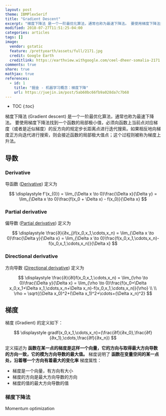 ```yaml
---
layout: post
theme: IBMPlexSerif
title: "Gradient Descent"
excerpt: "梯度下降法 是一个一阶最优化算法，通常也称为最速下降法。 要使用梯度下降法找到一个函数的局部极小值，必须向函数上当前点对应梯度（或者是近似梯度）的反方向的规定步长距离点进行迭代搜索。如果相反地向梯度正方向迭代进行搜索，则会接近函数的局部极大值点；这个过程则被称为梯度上升法。"
modified: 2018-07-27T11:51:25-04:00
categories: articles
tags: []
image:
  vendor: gstatic
  feature: /prettyearth/assets/full/2171.jpg
  credit: Google Earth
  creditlink: https://earthview.withgoogle.com/ceel-dheer-somalia-2171
comments: true
share: true
mathjax: true
references:
  - id: 1
    title: "掘金 - 机器学习概念：梯度下降"
    url: https://juejin.im/post/5ab60bc66fb9a028da7c7b68
---
```


* TOC
{:toc}

梯度下降法 (Gradient descent) 是一个一阶最优化算法，通常也称为最速下降法。 要使用梯度下降法找到一个函数的局部极小值，必须向函数上当前点对应梯度（或者是近似梯度）的反方向的规定步长距离点进行迭代搜索。如果相反地向梯度正方向迭代进行搜索，则会接近函数的局部极大值点；这个过程则被称为梯度上升法。

## 导数

### Derivative

导函数 ([Derivative][wiki/Derivative]) 定义为

$$
\displaystyle
f'(x_{0})
= \lim_{\Delta x \to 0}\frac{\Delta x}{\Delta y}
= \lim_{\Delta x \to 0}\frac{f(x_0 + \Delta x) - f(x_0)}{\Delta x}
$$

### Partial derivative

偏导数 ([Partial derivative][wiki/Partial_derivative]) 定义为

$$
\displaystyle
\frac{∂}{∂x_j}f(x_0,x_1,\cdots,x_n) = \lim_{\Delta x \to 0}\frac{\Delta y}{\Delta x} = \lim_{\Delta x \to 0}\frac{f(x_0,x_1,\cdots,x_n)-f(x_0,x_1,\cdots,x_n)}{\Delta x}
$$

### Directional derivative

方向导数 ([Directional derivative][wiki/Directional_derivative]) 定义为

$$
\displaystyle
\frac{∂}{∂l}f(x_0,x_1,\cdots,x_n) = \lim_{\rho \to 0}\frac{\Delta y}{\Delta x} = \lim_{\rho \to 0}\frac{f(x_0+\Delta x_0,x_1+\Delta x_1,\cdots,x_n+\Delta x_n)-f(x_0,x_1,\cdots,x_n)}{\rho} \\
\\
\rho = \sqrt{(\Delta x_0)^2+(\Delta x_1)^2+\cdots+(\Delta x_n)^2}
$$

## 梯度

梯度 (Gradient) 的定义如下：

$$
\displaystyle
gradf(x_0,x_1,\cdots,x_n)=(\frac{∂f}{∂x_0},\frac{∂f}{∂x_1},\cdots,\frac{∂f}{∂x_n})
$$

定义描述为 **函数在某一点的梯度是这样一个向量，它的方向与取得最大方向导数的方向一致，它的模为方向导数的最大值。**
梯度说明了 **函数在变量空间的某一点处，沿着哪一个方向有着最大的变化率**
梯度属性：
* 梯度是一个向量，有方向有大小
* 梯度的方向是最大方向导数的方向
* 梯度的值的最大方向导数的值

### 梯度下降法


Momentum optimization

[wiki/Derivative]:https://en.wikipedia.org/wiki/Derivative
[wiki/Partial_derivative]:https://en.wikipedia.org/wiki/Partial_derivative
[wiki/Directional_derivative]:https://en.wikipedia.org/wiki/Directional_derivative